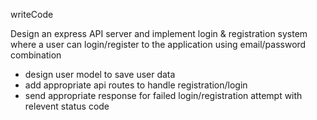 writeCode

<!--  -->
<!--  -->

Design an express API server and implement login & registration system where a user can login/register to the application using email/password combination

- design user model to save user data
- add appropriate api routes to handle registration/login
- send appropriate response for failed login/registration attempt with relevent status code
